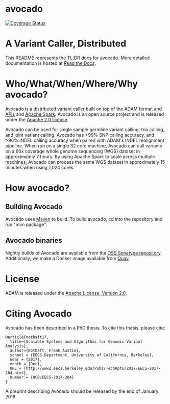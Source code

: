 avocado
=======

[![Coverage Status](https://coveralls.io/repos/github/bigdatagenomics/avocado/badge.svg?branch=master)](https://coveralls.io/github/bigdatagenomics/avocado?branch=master)

# A Variant Caller, Distributed

This README represents the TL;DR docs for avocado. More detailed documentation
is hosted at [Read the Docs](http://bdg-avocado.readthedocs.io/).

# Who/What/When/Where/Why avocado?

Avocado is a distributed variant caller built on top of the [ADAM format and
APIs](http://www.github.com/bigdatagenomics/adam) and [Apache
Spark](http://spark.apache.org/). Avocado is an open source project and is
released under the [Apache 2.0 license](https://github.com/bigdatagenomics/avocado/blob/master/LICENSE).

Avocado can be used for single sample germline variant calling, trio calling,
and joint variant calling. Avocado has >99% SNP calling accuracy, and >96%
INDEL calling accuracy when paired with ADAM's INDEL realignment pipeline.
When run on a single 32 core machine, Avocado can call variants on a 60x
coverage whole genome sequencing (WGS) dataset in approximately 7 hours. By
using Apache Spark to scale across multiple machines, Avocado can process the
same WGS dataset in approximately 15 minutes when using 1,024 cores.

# How avocado?

## Building Avocado

Avocado uses [Maven](http://maven.apache.org/) to build. To build avocado, cd
into the repository and run "mvn package".

## Avocado binaries

Nightly builds of Avocado are available from the [OSS Sonatype
repository](https://oss.sonatype.org/content/repositories/snapshots/org/bdgenomics/avocado/).
Additionally, we make a Docker image available from [Quay](https://quay.io/repository/ucsc_cgl/avocado?tag=latest&tab=tags).

# License

ADAM is released under the [Apache License, Version 2.0](LICENSE.txt).

# Citing Avocado

Avocado has been described in a PhD thesis. To cite this thesis, please cite:

```
@article{nothaft17,
  title={Scalable Systems and Algorithms for Genomic Variant Analysis},
  author={Nothaft, Frank Austin},
  school = {EECS Department, University of California, Berkeley},
  uear = {2017},
  month = {Dec},
  URL = {http://www2.eecs.berkeley.edu/Pubs/TechRpts/2017/EECS-2017-204.html},
  number = {UCB/EECS-2017-204}
}
```

A preprint describing Avocado should be released by the end of January 2018.